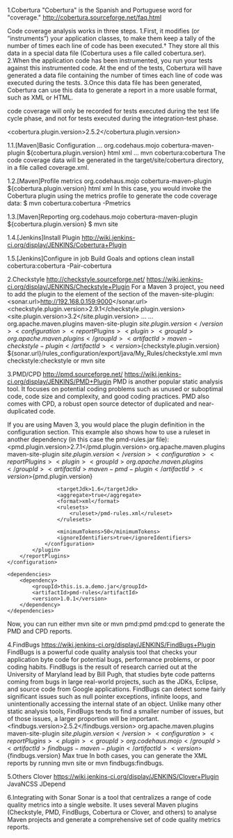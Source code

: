 1.Cobertura
"Cobertura" is the Spanish and Portuguese word for "coverage." http://cobertura.sourceforge.net/faq.html

Code coverage analysis works in three steps. 
1.First, it modifies (or “instruments”) your application classes, to make them keep a tally of the number of times each line of code has been executed.† They store all this data in a special data file (Cobertura uses a file called cobertura.ser).
2.When the application code has been instrumented, you run your tests against this instrumented code. At the end of the tests, Cobertura will have generated a data file containing the number of times each line of code was executed during the tests.
3.Once this data file has been generated, Cobertura can use this data to generate a report in a more usable format, such as XML or HTML.

code coverage will only be recorded for tests executed during the test life cycle phase, and not for tests executed during the integration-test phase.

<cobertura.plugin.version>2.5.2</cobertura.plugin.version>

1.1.[Maven]Basic Configuration
<project>
...
	<build>
		<plugins>
			<plugin>
				<groupId>org.codehaus.mojo</groupId>
				<artifactId>cobertura-maven-plugin</artifactId>
				<version>${cobertura.plugin.version}</version>
				<configuration>
					<formats>
						<format>html</format>
						<format>xml</format>
					</formats>
				</configuration>
			</plugin>
		</plugins>
	...
</project>
mvn cobertura:cobertura
The code coverage data will be generated in the target/site/cobertura directory, in a file called coverage.xml.

1.2.[Maven]Profile
<profiles>
	<profile>
		<id>metrics</id>
		<build>
			<plugins>
				<plugin>
					<groupId>org.codehaus.mojo</groupId>
					<artifactId>cobertura-maven-plugin</artifactId>
					<version>${cobertura.plugin.version}</version>
					<configuration>
						<formats>
							<format>html</format>
							<format>xml</format>
						</formats>
					</configuration>
				</plugin>
			</plugins>
		</build>
	</profile>
</profiles>
In this case, you would invoke the Cobertura plugin using the metrics profile to generate the code coverage data:
$ mvn cobertura:cobertura -Pmetrics

1.3.[Maven]Reporting
<reporting>
	<plugins>
		<plugin>
			<groupId>org.codehaus.mojo</groupId>
			<artifactId>cobertura-maven-plugin</artifactId>
			<version>${cobertura.plugin.version}</version>
		</plugin>
	</plugins>
</reporting>
$ mvn site

1.4.[Jenkins]Install Plugin
http://wiki.jenkins-ci.org/display/JENKINS/Cobertura+Plugin

1.5.[Jenkins]Configure in job
Build
	Goals and options
		clean install cobertura:cobertura -Pair-cobertura

2.Checkstyle
http://checkstyle.sourceforge.net/
https://wiki.jenkins-ci.org/display/JENKINS/Checkstyle+Plugin
For a Maven 3 project, you need to add the plugin to the <reportPlugins> element of the <configuration> section of the maven-site-plugin:
<sonar.url>http://192.168.0.159:9000</sonar.url>
<checkstyle.plugin.version>2.9.1</checkstyle.plugin.version>
<site.plugin.version>3.2</site.plugin.version>
<build>
...
<plugins>
...
<plugin>
	<groupId>org.apache.maven.plugins</groupId>
	<artifactId>maven-site-plugin</artifactId>
	<version>${site.plugin.version}</version>
	<configuration>
		<reportPlugins>
			<plugin>
				<groupId>org.apache.maven.plugins</groupId>
				<artifactId>maven-checkstyle-plugin</artifactId>
				<version>${checkstyle.plugin.version}</version>
				<configuration>
					<configLocation>
						${sonar.url}/rules_configuration/export/java/My_Rules/checkstyle.xml
					</configLocation>
				</configuration>
			</plugin>
		</reportPlugins>
	</configuration>
</plugin>
mvn checkstyle:checkstyle or mvn site

3.PMD/CPD
http://pmd.sourceforge.net/
https://wiki.jenkins-ci.org/display/JENKINS/PMD+Plugin
PMD is another popular static analysis tool. It focuses on potential coding problems such as unused or suboptimal code, code size and complexity, and good coding practices.
PMD also comes with CPD, a robust open source detector of duplicated and near-duplicated code.

If you are using Maven 3, you would place the plugin definition in the <maven-siteplugin> configuration section. This example also shows how to use a ruleset in another dependency (in this case the pmd-rules.jar file):
<pmd.plugin.version>2.7.1</pmd.plugin.version>
<plugin>
	<groupId>org.apache.maven.plugins</groupId>
	<artifactId>maven-site-plugin</artifactId>
	<version>${site.plugin.version}</version>
	<configuration>
		<reportPlugins>
			<plugin>
				<groupId>org.apache.maven.plugins</groupId>
				<artifactId>maven-pmd-plugin</artifactId>
				<version>${pmd.plugin.version}</version>
				<configuration>
<!-- PMD options -->
					<targetJdk>1.6</targetJdk>
					<aggregate>true</aggregate>
					<format>xml</format>
					<rulesets>
						<ruleset>/pmd-rules.xml</ruleset>
					</rulesets>
<!-- CPD options -->
					<minimumTokens>50</minimumTokens>
					<ignoreIdentifiers>true</ignoreIdentifiers>
				</configuration>
			</plugin>
		</reportPlugins>
	</configuration>

	<dependencies>
		<dependency>
			<groupId>this.is.a.demo.jar</groupId>
			<artifactId>pmd-rules</artifactId>
			<version>1.0.1</version>
		</dependency>
	</dependencies>
</plugin>
Now, you can run either mvn site or mvn pmd:pmd pmd:cpd to generate the PMD and CPD reports.

4.FindBugs
https://wiki.jenkins-ci.org/display/JENKINS/FindBugs+Plugin
FindBugs is a powerful code quality analysis tool that checks your application byte code for potential bugs, performance problems, or poor coding habits. FindBugs is the result of research carried out at the University of Maryland lead by Bill Pugh, that studies byte code patterns coming from bugs in large real-world projects, such as the JDKs, Eclipse, and source code from Google applications. FindBugs can detect some fairly significant issues such as null pointer exceptions, infinite loops, and unintentionally accessing the internal state of an object. Unlike many other static analysis tools, FindBugs tends to find a smaller number of issues, but of those issues, a larger proportion will be important.
<findbugs.version>2.5.2</findbugs.version>
<plugin>
	<groupId>org.apache.maven.plugins</groupId>
	<artifactId>maven-site-plugin</artifactId>
	<version>${site.plugin.version}</version>
	<configuration>
		<reportPlugins>
			<plugin>
				<groupId>org.codehaus.mojo</groupId>
				<artifactId>findbugs-maven-plugin</artifactId>
				<version>${findbugs.version}</version>
				<configuration>
					<effort>Max</effort>
					<xmlOutput>true</xmlOutput>
				</configuration>
			</plugin>
		</reportPlugins>
	</configuration>
</plugin>
In both cases, you can generate the XML reports by running mvn site or mvn findbugs:findbugs.

5.Others
Clover
https://wiki.jenkins-ci.org/display/JENKINS/Clover+Plugin
JavaNCSS
JDepend

6.Integrating with Sonar
Sonar is a tool that centralizes a range of code quality metrics into a single website. It uses several Maven plugins (Checkstyle, PMD, FindBugs, Cobertura or Clover, and others) to analyse Maven projects and generate a comprehensive set of code
quality metrics reports.